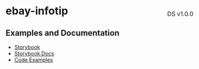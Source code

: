 <h1 style='display: flex; justify-content: space-between; align-items: center;'>
    <span>
        ebay-infotip
    </span>
    <span style='font-weight: normal; font-size: medium; margin-bottom: -15px;'>
        DS v1.0.0
    </span>
</h1>

## Examples and Documentation

- [Storybook](https://ebay.github.io/evo-web/ebayui-core/?path=/story/buttons-ebay-infotip)
- [Storybook Docs](https://ebay.github.io/evo-web/ebayui-core/?path=/docs/buttons-ebay-infotip)
- [Code Examples](https://github.com/eBay/evo-web/tree/main/packages/ebayui-core/src/components/ebay-infotip/examples)
